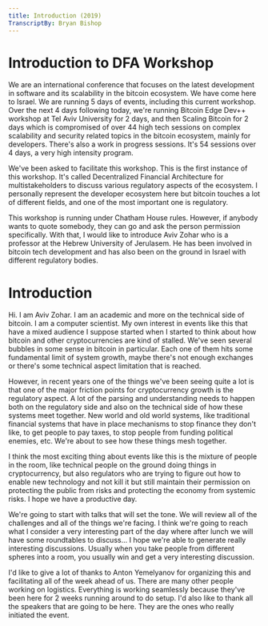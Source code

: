 ```yaml
---
title: Introduction (2019)
TranscriptBy: Bryan Bishop
---
```


# Introduction to DFA Workshop

We are an international conference that focuses on the latest development in software and its scalability in the bitcoin ecosystem. We have come here to Israel. We are running 5 days of events, including this current workshop. Over the next 4 days following today, we're running Bitcoin Edge Dev++ workshop at Tel Aviv University for 2 days, and then Scaling Bitcoin for 2 days which is compromised of over 44 high tech sessions on complex scalability and security related topics in the bitcoin ecosystem, mainly for developers. There's also a work in progress sessions. It's 54 sessions over 4 days, a very high intensity program.

We've been asked to facilitate this workshop. This is the first instance of this workshop. It's called Decentralized Financial Architecture for multistakeholders to discuss various regulatory aspects of the ecosystem. I personally represent the developer ecosystem here but bitcoin touches a lot of different fields, and one of the most important one is regulatory.

This workshop is running under Chatham House rules. However, if anybody wants to quote somebody, they can go and ask the person permission specifically. With that, I would like to introduce Aviv Zohar who is a professor at the Hebrew University of Jerulasem. He has been involved in bitcoin tech development and has also been on the ground in Israel with different regulatory bodies.

# Introduction

Hi. I am Aviv Zohar. I am an academic and more on the technical side of bitcoin. I am a computer scientist. My own interest in events like this that have a mixed audience I suppose started when I started to think about how bitcoin and other cryptocurrencies are kind of stalled. We've seen several bubbles in some sense in bitcoin in particular. Each one of them hits some fundamental limit of system growth, maybe there's not enough exchanges or there's some technical aspect limitation that is reached.

However, in recent years one of the things we've been seeing quite a lot is that one of the major friction points for cryptocurrency growth is the regulatory aspect. A lot of the parsing and understanding needs to happen both on the regulatory side and also on the technical side of how these systems meet together. New world and old world systems, like traditional financial systems that have in place mechanisms to stop finance they don't like, to get people to pay taxes, to stop people from funding political enemies, etc. We're about to see how these things mesh together.

I think the most exciting thing about events like this is the mixture of people in the room, like technical people on the ground doing things in cryptocurrency, but also regulators who are trying to figure out how to enable new technology and not kill it but still maintain their permission on protecting the public from risks and protecting the economy from systemic risks. I hope we have a productive day.

We're going to start with talks that will set the tone. We will review all of the challenges and all of the things we're facing. I think we're going to reach what I consider a very interesting part of the day where after lunch we will have some roundtables to discuss... I hope we're able to generate really interesting discussions. Usually when you take people from different spheres into a room, you usually win and get a very interesting discussion.

I'd like to give a lot of thanks to Anton Yemelyanov for organizing this and facilitating all of the week ahead of us. There are many other people working on logistics. Everything is working seamlessly because they've been here for 2 weeks running around to do setup. I'd also like to thank all the speakers that are going to be here. They are the ones who really initiated the event.

